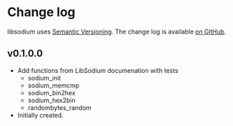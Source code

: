Change log
==========

libsodium uses [Semantic Versioning][1].
The change log is available [on GitHub][2].

[1]: http://semver.org/spec/v2.0.0.html
[2]: https://github.com/githubuser/libsodium/releases

## v0.1.0.0

* Add functions from LibSodium documenation with tests
  * sodium_init
  * sodium_memcmp
  * sodium_bin2hex
  * sodium_hex2bin
  * randombytes_random
* Initially created.
